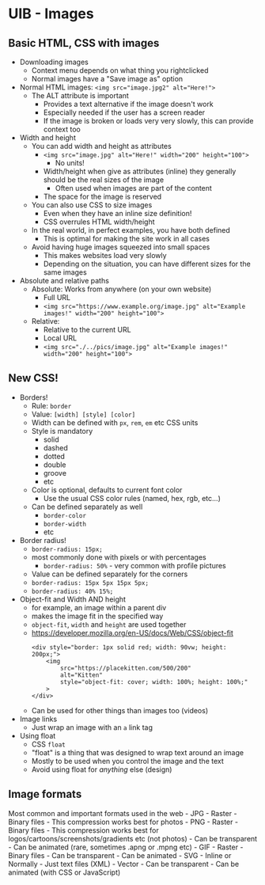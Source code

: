 # UIB - Images
## Basic HTML, CSS with images
- Downloading images
    - Context menu depends on what thing you rightclicked
    - Normal images have a "Save image as" option
- Normal HTML images: `<img src="image.jpg2" alt="Here!">`
    - The ALT attribute is important
        - Provides a text alternative if the image doesn't work
        - Especially needed if the user has a screen reader
        - If the image is broken or loads very very slowly, this can provide context too
- Width and height
    - You can add width and height as attributes
        - `<img src="image.jpg" alt="Here!" width="200" height="100">`
            - No units!
        - Width/height when give as attributes (inline) they generally should be the real sizes of the image
            - Often used when images are part of the content
        - The space for the image is reserved
    - You can also use CSS to size images
        - Even when they have an inline size definition!
        - CSS overrules HTML width/height
    - In the real world, in perfect examples, you have both defined
        - This is optimal for making the site work in all cases
    - Avoid having huge images squeezed into small spaces
        - This makes websites load very slowly
        - Depending on the situation, you can have different sizes for the same images
- Absolute and relative paths
    - Absolute: Works from anywhere (on your own website)
        - Full URL
        - `<img src="https://www.example.org/image.jpg" alt="Example images!" width="200" height="100">`
    - Relative:
        - Relative to the current URL
        - Local URL
        - `<img src="./../pics/image.jpg" alt="Example images!" width="200" height="100">`
## New CSS!
- Borders!
    - Rule: `border`
    - Value: `[width] [style] [color]`
    - Width can be defined with `px`, `rem`, `em` etc CSS units
    - Style is mandatory
        - solid
        - dashed
        - dotted
        - double
        - groove
        - etc
    - Color is optional, defaults to current font color
        - Use the usual CSS color rules (named, hex, rgb, etc...)
    - Can be defined separately as well
        - `border-color`
        - `border-width`
        - etc
- Border radius!
    - `border-radius: 15px;`
    - most commonly done with pixels or with percentages
        - `border-radius: 50%` - very common with profile pictures
    - Value can be defined separately for the corners
    - `border-radius: 15px 5px 15px 5px;`
    - `border-radius: 40% 15%;`
- Object-fit and Width AND height
    - for example, an image within a parent div
    - makes the image fit in the specified way
    - `object-fit`, `width` and `height` are used together
    - https://developer.mozilla.org/en-US/docs/Web/CSS/object-fit
        ```
        <div style="border: 1px solid red; width: 90vw; height: 200px;">
            <img
                src="https://placekitten.com/500/200"
                alt="Kitten"
                style="object-fit: cover; width: 100%; height: 100%;"
            >
        </div>
        ```
    - Can be used for other things than images too (videos)
- Image links
    - Just wrap an image with an `a` link tag
- Using float
    - CSS `float`
    - "float" is a thing that was designed to wrap text around an image
    - Mostly to be used when you control the image and the text
    - Avoid using float for _anything_ else (design)
## Image formats
Most common and important formats used in the web
    - JPG
        - Raster
        - Binary files
        - This compression works best for photos
    - PNG
        - Raster
        - Binary files
        - This compression works best for logos/cartoons/screenshots/gradients etc (not photos)
        - Can be transparent
        - Can be animated (rare, sometimes .apng or .mpng etc)
    - GIF
        - Raster
        - Binary files
        - Can be transparent
        - Can be animated
    - SVG
        - Inline or Normally
        - Just text files (XML)
        - Vector
        - Can be transparent
        - Can be animated (with CSS or JavaScript)